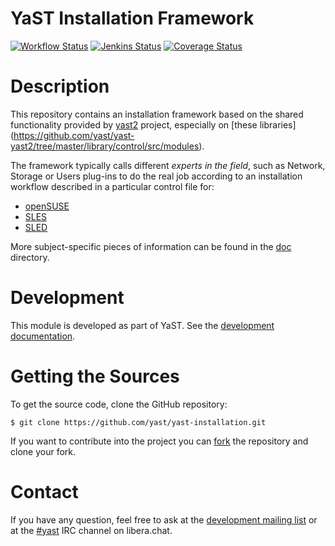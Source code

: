 YaST Installation Framework
===========================

[![Workflow Status](https://github.com/yast/yast-installation/workflows/CI/badge.svg?branch=master)](
https://github.com/yast/yast-installation/actions?query=branch%3Amaster)
[![Jenkins Status](https://ci.opensuse.org/buildStatus/icon?job=yast-yast-installation-master)](
https://ci.opensuse.org/view/Yast/job/yast-yast-installation-master/)
[![Coverage Status](https://coveralls.io/repos/github/yast/yast-installation/badge.svg?branch=master)](https://coveralls.io/github/yast/yast-installation?branch=master)

Description
============

This repository contains an installation framework based on the shared
functionality provided by [yast2](https://github.com/yast/yast-yast2/) project,
especially on [these libraries]
(https://github.com/yast/yast-yast2/tree/master/library/control/src/modules).

The framework typically calls different *experts in the field*, such as Network,
Storage or Users plug-ins to do the real job according to an installation
workflow described in a particular control file for:

- [openSUSE](https://github.com/yast/skelcd-control-openSUSE)
- [SLES](https://github.com/yast/skelcd-control-SLES)
- [SLED](https://github.com/yast/skelcd-control-SLED)

More subject-specific pieces of information can be found in the [doc](doc)
directory.

Development
===========

This module is developed as part of YaST. See the
[development documentation](http://yastgithubio.readthedocs.org/en/latest/development/).


Getting the Sources
===================

To get the source code, clone the GitHub repository:

    $ git clone https://github.com/yast/yast-installation.git

If you want to contribute into the project you can
[fork](https://help.github.com/articles/fork-a-repo/) the repository and clone your fork.


Contact
=======

If you have any question, feel free to ask at the [development mailing
list](http://lists.opensuse.org/yast-devel/) or at the
[#yast](https://web.libera.chat/#yast) IRC channel on libera.chat.
